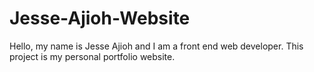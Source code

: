# Jesse-Ajioh-Website

Hello, my name is Jesse Ajioh and I am a front end web developer.
This project is my personal portfolio website. 
